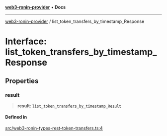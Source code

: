 [**web3-ronin-provider**](../README.md) • **Docs**

***

[web3-ronin-provider](../globals.md) / list\_token\_transfers\_by\_timestamp\_Response

# Interface: list\_token\_transfers\_by\_timestamp\_Response

## Properties

### result

> **result**: [`list_token_transfers_by_timestamp_Result`](list_token_transfers_by_timestamp_Result.md)

#### Defined in

[src/web3-ronin-types-rest-token-transfers.ts:4](https://github.com/chuacw/web3-ronin-provider/blob/a0101c455e71e221c1f508afff12749e77bf1fd8/src/web3-ronin-types-rest-token-transfers.ts#L4)
